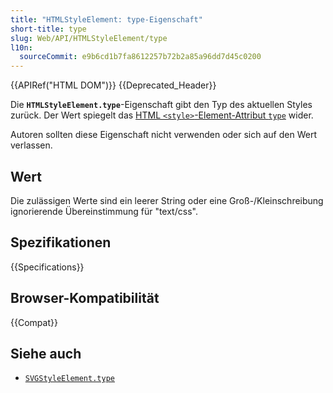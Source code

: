 ```yaml
---
title: "HTMLStyleElement: type-Eigenschaft"
short-title: type
slug: Web/API/HTMLStyleElement/type
l10n:
  sourceCommit: e9b6cd1b7fa8612257b72b2a85a96dd7d45c0200
---
```


{{APIRef("HTML DOM")}} {{Deprecated_Header}}

Die **`HTMLStyleElement.type`**-Eigenschaft gibt den Typ des aktuellen Styles zurück. Der Wert spiegelt das [HTML `<style>`-Element-Attribut `type`](/de/docs/Web/HTML/Reference/Elements/style#type) wider.

Autoren sollten diese Eigenschaft nicht verwenden oder sich auf den Wert verlassen.

## Wert

Die zulässigen Werte sind ein leerer String oder eine Groß-/Kleinschreibung ignorierende Übereinstimmung für "text/css".

## Spezifikationen

{{Specifications}}

## Browser-Kompatibilität

{{Compat}}

## Siehe auch

- [`SVGStyleElement.type`](/de/docs/Web/API/SVGStyleElement/type)
